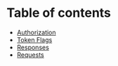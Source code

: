 # Table of contents

* [Authorization](README.md)
* [Token Flags](intents.md)
* [Responses](responses.md)
* [Requests](requests.md)

